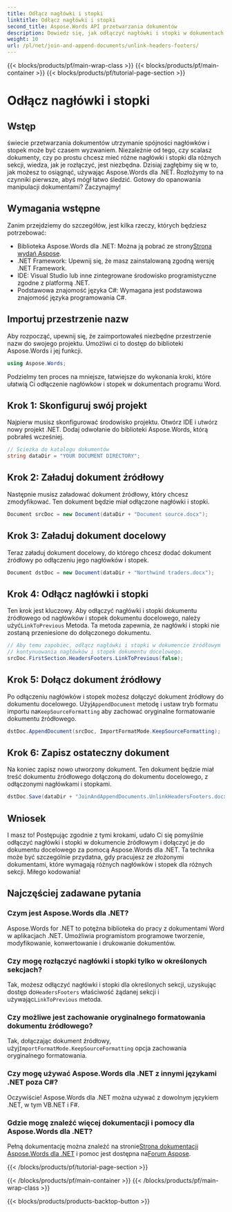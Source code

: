 ```yaml
---
title: Odłącz nagłówki i stopki
linktitle: Odłącz nagłówki i stopki
second_title: Aspose.Words API przetwarzania dokumentów
description: Dowiedz się, jak odłączyć nagłówki i stopki w dokumentach Word za pomocą Aspose.Words dla .NET. Postępuj zgodnie z naszym szczegółowym przewodnikiem krok po kroku, aby opanować manipulację dokumentami.
weight: 10
url: /pl/net/join-and-append-documents/unlink-headers-footers/
---
```


{{< blocks/products/pf/main-wrap-class >}}
{{< blocks/products/pf/main-container >}}
{{< blocks/products/pf/tutorial-page-section >}}

# Odłącz nagłówki i stopki

## Wstęp

świecie przetwarzania dokumentów utrzymanie spójności nagłówków i stopek może być czasem wyzwaniem. Niezależnie od tego, czy scalasz dokumenty, czy po prostu chcesz mieć różne nagłówki i stopki dla różnych sekcji, wiedza, jak je rozłączyć, jest niezbędna. Dzisiaj zagłębimy się w to, jak możesz to osiągnąć, używając Aspose.Words dla .NET. Rozłożymy to na czynniki pierwsze, abyś mógł łatwo śledzić. Gotowy do opanowania manipulacji dokumentami? Zaczynajmy!

## Wymagania wstępne

Zanim przejdziemy do szczegółów, jest kilka rzeczy, których będziesz potrzebować:

-  Biblioteka Aspose.Words dla .NET: Można ją pobrać ze strony[Strona wydań Aspose](https://releases.aspose.com/words/net/).
- .NET Framework: Upewnij się, że masz zainstalowaną zgodną wersję .NET Framework.
- IDE: Visual Studio lub inne zintegrowane środowisko programistyczne zgodne z platformą .NET.
- Podstawowa znajomość języka C#: Wymagana jest podstawowa znajomość języka programowania C#.

## Importuj przestrzenie nazw

Aby rozpocząć, upewnij się, że zaimportowałeś niezbędne przestrzenie nazw do swojego projektu. Umożliwi ci to dostęp do biblioteki Aspose.Words i jej funkcji.

```csharp
using Aspose.Words;
```

Podzielmy ten proces na mniejsze, łatwiejsze do wykonania kroki, które ułatwią Ci odłączenie nagłówków i stopek w dokumentach programu Word.

## Krok 1: Skonfiguruj swój projekt

Najpierw musisz skonfigurować środowisko projektu. Otwórz IDE i utwórz nowy projekt .NET. Dodaj odwołanie do biblioteki Aspose.Words, którą pobrałeś wcześniej.

```csharp
// Ścieżka do katalogu dokumentów
string dataDir = "YOUR DOCUMENT DIRECTORY";
```

## Krok 2: Załaduj dokument źródłowy

Następnie musisz załadować dokument źródłowy, który chcesz zmodyfikować. Ten dokument będzie miał odłączone nagłówki i stopki.

```csharp
Document srcDoc = new Document(dataDir + "Document source.docx");
```

## Krok 3: Załaduj dokument docelowy

Teraz załaduj dokument docelowy, do którego chcesz dodać dokument źródłowy po odłączeniu jego nagłówków i stopek.

```csharp
Document dstDoc = new Document(dataDir + "Northwind traders.docx");
```

## Krok 4: Odłącz nagłówki i stopki

 Ten krok jest kluczowy. Aby odłączyć nagłówki i stopki dokumentu źródłowego od nagłówków i stopek dokumentu docelowego, należy użyć`LinkToPrevious` Metoda. Ta metoda zapewnia, że nagłówki i stopki nie zostaną przeniesione do dołączonego dokumentu.

```csharp
// Aby temu zapobiec, odłącz nagłówki i stopki w dokumencie źródłowym
// kontynuowania nagłówków i stopek dokumentu docelowego.
srcDoc.FirstSection.HeadersFooters.LinkToPrevious(false);
```

## Krok 5: Dołącz dokument źródłowy

 Po odłączeniu nagłówków i stopek możesz dołączyć dokument źródłowy do dokumentu docelowego. Użyj`AppendDocument` metodę i ustaw tryb formatu importu na`KeepSourceFormatting` aby zachować oryginalne formatowanie dokumentu źródłowego.

```csharp
dstDoc.AppendDocument(srcDoc, ImportFormatMode.KeepSourceFormatting);
```

## Krok 6: Zapisz ostateczny dokument

Na koniec zapisz nowo utworzony dokument. Ten dokument będzie miał treść dokumentu źródłowego dołączoną do dokumentu docelowego, z odłączonymi nagłówkami i stopkami.

```csharp
dstDoc.Save(dataDir + "JoinAndAppendDocuments.UnlinkHeadersFooters.docx");
```

## Wniosek

I masz to! Postępując zgodnie z tymi krokami, udało Ci się pomyślnie odłączyć nagłówki i stopki w dokumencie źródłowym i dołączyć je do dokumentu docelowego za pomocą Aspose.Words dla .NET. Ta technika może być szczególnie przydatna, gdy pracujesz ze złożonymi dokumentami, które wymagają różnych nagłówków i stopek dla różnych sekcji. Miłego kodowania!

## Najczęściej zadawane pytania

### Czym jest Aspose.Words dla .NET?  
Aspose.Words for .NET to potężna biblioteka do pracy z dokumentami Word w aplikacjach .NET. Umożliwia programistom programowe tworzenie, modyfikowanie, konwertowanie i drukowanie dokumentów.

### Czy mogę rozłączyć nagłówki i stopki tylko w określonych sekcjach?  
 Tak, możesz odłączyć nagłówki i stopki dla określonych sekcji, uzyskując dostęp do`HeadersFooters` właściwość żądanej sekcji i używając`LinkToPrevious` metoda.

### Czy możliwe jest zachowanie oryginalnego formatowania dokumentu źródłowego?  
 Tak, dołączając dokument źródłowy, użyj`ImportFormatMode.KeepSourceFormatting` opcja zachowania oryginalnego formatowania.

### Czy mogę używać Aspose.Words dla .NET z innymi językami .NET poza C#?  
Oczywiście! Aspose.Words dla .NET można używać z dowolnym językiem .NET, w tym VB.NET i F#.

### Gdzie mogę znaleźć więcej dokumentacji i pomocy dla Aspose.Words dla .NET?  
 Pełną dokumentację można znaleźć na stronie[Strona dokumentacji Aspose.Words dla .NET](https://reference.aspose.com/words/net/) i pomoc jest dostępna na[Forum Aspose](https://forum.aspose.com/c/words/8).

{{< /blocks/products/pf/tutorial-page-section >}}

{{< /blocks/products/pf/main-container >}}
{{< /blocks/products/pf/main-wrap-class >}}

{{< blocks/products/products-backtop-button >}}
